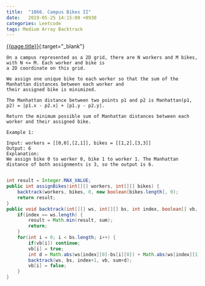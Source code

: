 ```yaml
---
title:  "1066. Campus Bikes II"
date:   2019-05-25 14:15:00 +0930
categories: Leetcode
tags: Medium Array Backtrack
---
```


[{{page.title}}](https://leetcode.com/problems/campus-bikes-ii/){:target="_blank"}

    On a campus represented as a 2D grid, there are N workers and M bikes, with N <= M. Each worker and bike is
    a 2D coordinate on this grid.

    We assign one unique bike to each worker so that the sum of the Manhattan distances between each worker and
    their assigned bike is minimized.

    The Manhattan distance between two points p1 and p2 is Manhattan(p1, p2) = |p1.x - p2.x| + |p1.y - p2.y|.

    Return the minimum possible sum of Manhattan distances between each worker and their assigned bike.

    Example 1:

    Input: workers = [[0,0],[2,1]], bikes = [[1,2],[3,3]]
    Output: 6
    Explanation:
    We assign bike 0 to worker 0, bike 1 to worker 1. The Manhattan distance of both assignments is 3, so the output is 6.


```java

int result = Integer.MAX_VALUE;
public int assignBikes(int[][] workers, int[][] bikes) {
    backtrack(workers, bikes, 0, new boolean[bikes.length], 0);
    return result;
}
public void backtrack(int[][] ws, int[][] bs, int index, boolean[] vb, int sum) {
    if(index == ws.length) {
        result = Math.min(result, sum);
        return;
    }
    for(int i = 0; i < bs.length; i++) {
        if(vb[i]) continue;
        vb[i] = true;
        int d = Math.abs(ws[index][0]-bs[i][0]) + Math.abs(ws[index][1]-bs[i][1]);
        backtrack(ws, bs, index+1, vb, sum+d);
        vb[i] = false;
    }
}
```
